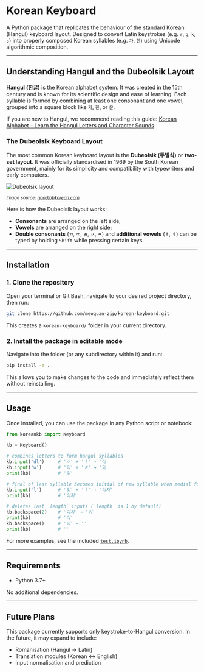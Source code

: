 # Korean Keyboard

A Python package that replicates the behaviour of the standard Korean (Hangul) keyboard layout. Designed to convert
Latin keystrokes (e.g. `r`, `g`, `k`, `s`) into properly composed Korean syllables (e.g. `가`, `한`) using Unicode
algorithmic composition.

---

## Understanding Hangul and the Dubeolsik Layout

**Hangul (한글)** is the Korean alphabet system. It was created in the 15th century and is known for its scientific
design and ease of learning. Each syllable is formed by combining at least one consonant and one vowel, grouped into a
square block like `가`, `한`, or `문`.

If you are new to Hangul, we recommend reading this guide:
[Korean Alphabet – Learn the Hangul Letters and Character Sounds](https://www.90daykorean.com/how-to-learn-the-korean-alphabet/)

### The Dubeolsik Keyboard Layout

The most common Korean keyboard layout is the **Dubeolsik (두벌식)** or **two-set layout**. It was officially
standardised in 1969 by the South Korean government, mainly for its simplicity and compatibility with typewriters and
early computers.

![Dubeolsik layout](https://kajabi-storefronts-production.kajabi-cdn.com/kajabi-storefronts-production/blogs/2147503409/images/g1AG22jzRAa0ZXXJZaa3_3.png)

<sub>_Image source: [goodjobkorean.com](https://www.goodjobkorean.com/blog/how-to-type-in-korean-with-your-phone-tablet-and-computer)_</sub>

Here is how the Dubeolsik layout works:
- **Consonants** are arranged on the left side;
- **Vowels** are arranged on the right side;
- **Double consonants** (`ㄲ`, `ㄸ`, `ㅃ`, `ㅆ`, `ㅉ`) and **additional vowels** (`ㅒ`, `ㅖ`) can be typed by holding
`Shift` while pressing certain keys.

---

## Installation

### 1. Clone the repository

Open your terminal or Git Bash, navigate to your desired project directory, then run:

```bash
git clone https://github.com/meoquan-zip/korean-keyboard.git
```

This creates a `korean-keyboard/` folder in your current directory.

### 2. Install the package in editable mode

Navigate into the folder (or any subdirectory within it) and run:

```bash
pip install -e .
```

This allows you to make changes to the code and immediately reflect them without reinstalling.

---

## Usage

Once installed, you can use the package in any Python script or notebook:

```python
from koreankb import Keyboard

kb = Keyboard()

# combines letters to form hangul syllables
kb.input('dl')     # 'ㅇ' + 'ㅣ' → '이'
kb.input('w')      # '이' + 'ㅈ' → '잊'
print(kb)          # '잊'

# final of last syllable becomes initial of new syllable when medial follows
kb.input('l')      # '잊' + 'ㅣ' → '이지'
print(kb)          # '이지'

# deletes last `length` inputs (`length` is 1 by default)
kb.backspace(2)    # '이지' → '이'
print(kb)          # '이'
kb.backspace()     # '이' → ''
print(kb)          # ''
```

For more examples, see the included [`test.ipynb`](./test.ipynb).

---

## Requirements

- Python 3.7+

No additional dependencies.

---

## Future Plans

This package currently supports only keystroke-to-Hangul conversion. In the future, it may expand to include:

- Romanisation (Hangul → Latin)
- Translation modules (Korean ↔ English)
- Input normalisation and prediction
